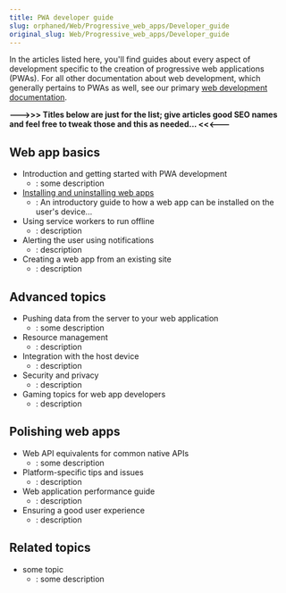 ```yaml
---
title: PWA developer guide
slug: orphaned/Web/Progressive_web_apps/Developer_guide
original_slug: Web/Progressive_web_apps/Developer_guide
---
```


In the articles listed here, you'll find guides about every aspect of development specific to the creation of progressive web applications (PWAs). For all other documentation about web development, which generally pertains to PWAs as well, see our primary [web development documentation](/es/docs/Web).

**--->>> Titles below are just for the list; give articles good SEO names and feel free to tweak those and this as needed... <<<---**

## Web app basics

- Introduction and getting started with PWA development
  - : some description
- [Installing and uninstalling web apps](/es/docs/Web/Progressive_web_apps/Developer_guide/Installing)
  - : An introductory guide to how a web app can be installed on the user's device...
- Using service workers to run offline
  - : description
- Alerting the user using notifications
  - : description
- Creating a web app from an existing site
  - : description

## Advanced topics

- Pushing data from the server to your web application
  - : some description
- Resource management
  - : description
- Integration with the host device
  - : description
- Security and privacy
  - : description
- Gaming topics for web app developers
  - : description

## Polishing web apps

- Web API equivalents for common native APIs
  - : some description
- Platform-specific tips and issues
  - : description
- Web application performance guide
  - : description
- Ensuring a good user experience
  - : description

## Related topics

- some topic
  - : some description

